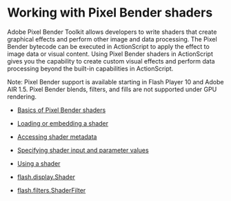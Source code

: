# Working with Pixel Bender shaders

<div>

Adobe Pixel Bender Toolkit allows developers to write shaders that create
graphical effects and perform other image and data processing. The Pixel Bender
bytecode can be executed in ActionScript to apply the effect to image data or
visual content. Using Pixel Bender shaders in ActionScript gives you the
capability to create custom visual effects and perform data processing beyond
the built-in capabilities in ActionScript.

<div>

Note: Pixel Bender support is available starting in Flash Player 10 and Adobe
AIR 1.5. Pixel Bender blends, filters, and fills are not supported under GPU
rendering.

</div>

- [Basics of Pixel Bender shaders](./basics-of-pixel-bender-shaders.md)
- [Loading or embedding a shader](./loading-or-embedding-a-shader.md)
- [Accessing shader metadata](./accessing-shader-metadata.md)
- [Specifying shader input and parameter values](./specifying-shader-input-and-parameter-values.md)
- [Using a shader](./using-a-shader.md)

- [flash.display.Shader](https://help.adobe.com/en_US/FlashPlatform/reference/actionscript/3/flash/display/Shader.html)
- [flash.filters.ShaderFilter](https://help.adobe.com/en_US/FlashPlatform/reference/actionscript/3/flash/filters/ShaderFilter.html)

</div>
